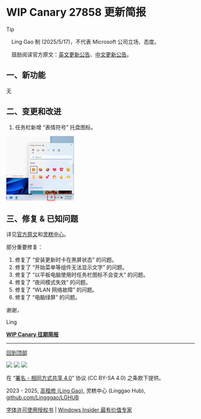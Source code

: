 <SPAN ID = 'HEAD'/>

# WIP Canary 27858 更新简报

> [!TIP]
>
> &emsp;Ling Gao 制 (2025/5/17)，不代表 Microsoft 公司立场、态度。
>
> &emsp;鼓励阅读官方原文：[英文更新公告](https://blogs.windows.com/windows-insider/2025/05/16/announcing-windows-11-insider-preview-build-27858-canary-channel)、[中文更新公告](https://aka.ms/AAw9ygj)。

## 一、新功能

无

## 二、变更和改进

1. 任务栏新增 “表情符号” 托盘图标。

<img src="Images/27858_1.png" width = "36%" />

## 三、修复 & 已知问题

详见[官方原文](https://blogs.windows.com/windows-insider/2025/05/16/announcing-windows-11-insider-preview-build-27858-canary-channel)和[灵糕中心](https://github.com/Lingggao/LGHUB)。

部分重要修复：

1. 修复了 “安装更新时卡在黑屏状态” 的问题。
2. 修复了 “开始菜单等组件无法显示文字” 的问题。
3. 修复了 “以平板电脑使用时任务栏图标不会变大” 的问题。
4. 修复了 “夜间模式失效” 的问题。
5. 修复了 “WLAN 网络故障” 的问题。
6. 修复了 “电脑绿屏” 的问题。

谢谢，

Ling

[**WIP Canary 往期简报**](Documents/Canary_Previous)

---

[回到顶部](#HEAD)

<img src="https://mirrors.creativecommons.org/presskit/icons/cc.xlarge.png" width = "3%" /> <img src="https://mirrors.creativecommons.org/presskit/icons/by.xlarge.png" width = "3%" /> <img src="https://mirrors.creativecommons.org/presskit/icons/sa.xlarge.png" width = "3%" />

在 “[署名 - 相同方式共享 4.0](https://creativecommons.org/licenses/by-sa/4.0/legalcode.zh-Hans)” 协议 (CC BY-SA 4.0) 之条款下提供。

2023 - 2025, [高楷修 (Ling Gao)](https://github.com/Lingggao), 灵糕中心 (Linggao Hub), [github.com/Lingggao/LGHUB](https://github.com/Lingggao/LGHUB)

[字体许可使用授权书](Images/字体许可使用授权书.png) | [Windows Insider 最有价值专家](https://github.com/Lingggao/LGHUB/blob/main/Images/Windows%20Insider%20MVP.png?raw=true)